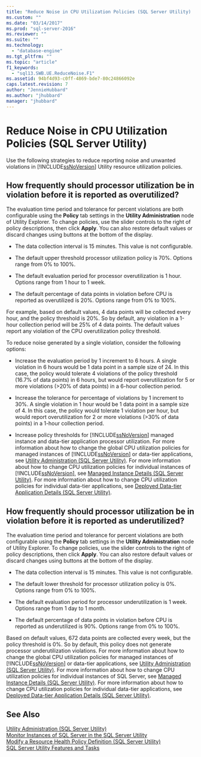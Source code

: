 ```yaml
---
title: "Reduce Noise in CPU Utilization Policies (SQL Server Utility) | Microsoft Docs"
ms.custom: ""
ms.date: "03/14/2017"
ms.prod: "sql-server-2016"
ms.reviewer: ""
ms.suite: ""
ms.technology: 
  - "database-engine"
ms.tgt_pltfrm: ""
ms.topic: "article"
f1_keywords: 
  - "sql13.SWB.UE.ReduceNoise.F1"
ms.assetid: 94bf4d93-c0ff-4869-bde7-80c24866092e
caps.latest.revision: 7
author: "JennieHubbard"
ms.author: "jhubbard"
manager: "jhubbard"
---
```

# Reduce Noise in CPU Utilization Policies (SQL Server Utility)
  Use the following strategies to reduce reporting noise and unwanted violations in [!INCLUDE[ssNoVersion](../../includes/ssnoversion-md.md)] Utility resource utilization policies.  
  
## How frequently should processor utilization be in violation before it is reported as overutilized?  
 The evaluation time period and tolerance for percent violations are both configurable using the **Policy** tab settings in the **Utility Administration** node of Utility Explorer. To change policies, use the slider controls to the right of policy descriptions, then click **Apply**. You can also restore default values or discard changes using buttons at the bottom of the display.  
  
-   The data collection interval is 15 minutes. This value is not configurable.  
  
-   The default upper threshold processor utilization policy is 70%. Options range from 0% to 100%.  
  
-   The default evaluation period for processor overutilization is 1 hour. Options range from 1 hour to 1 week.  
  
-   The default percentage of data points in violation before CPU is reported as overutilized is 20%. Options range from 0% to 100%.  
  
 For example, based on default values, 4 data points will be collected every hour, and the policy threshold is 20%. So by default, any violation in a 1-hour collection period will be 25% of 4 data points. The default values report any violation of the CPU overutilization policy threshold.  
  
 To reduce noise generated by a single violation, consider the following options:  
  
-   Increase the evaluation period by 1 increment to 6 hours. A single violation in 6 hours would be 1 data point in a sample size of 24. In this case, the policy would tolerate 4 violations of the policy threshold (16.7% of data points) in 6 hours, but would report overutilization for 5 or more violations (>20% of data points) in a 6-hour collection period.  
  
-   Increase the tolerance for percentage of violations by 1 increment to 30%. A single violation in 1 hour would be 1 data point in a sample size of 4. In this case, the policy would tolerate 1 violation per hour, but would report overutilization for 2 or more violations (>30% of data points) in a 1-hour collection period.  
  
-   Increase policy thresholds for [!INCLUDE[ssNoVersion](../../includes/ssnoversion-md.md)] managed instance and data-tier application processor utilization. For more information about how to change the global CPU utilization policies for managed instances of [!INCLUDE[ssNoVersion](../../includes/ssnoversion-md.md)] or data-tier applications, see [Utility Administration &#40;SQL Server Utility&#41;](http://msdn.microsoft.com/library/3e5a00c3-8905-40f0-9ddc-d924df9c2f0d). For more information about how to change CPU utilization policies for individual instances of [!INCLUDE[ssNoVersion](../../includes/ssnoversion-md.md)], see [Managed Instance Details &#40;SQL Server Utility&#41;](http://msdn.microsoft.com/library/6e51b7bb-a733-4852-8c33-7f4dbdf931c2). For more information about how to change CPU utilization policies for individual data-tier applications, see [Deployed Data-tier Application Details &#40;SQL Server Utility&#41;](http://msdn.microsoft.com/library/79c41dd9-abcb-434e-9326-00a341d5c867).  
  
## How frequently should processor utilization be in violation before it is reported as underutilized?  
 The evaluation time period and tolerance for percent violations are both configurable using the **Policy** tab settings in the **Utility Administration** node of Utility Explorer. To change policies, use the slider controls to the right of policy descriptions, then click **Apply**. You can also restore default values or discard changes using buttons at the bottom of the display.  
  
-   The data collection interval is 15 minutes. This value is not configurable.  
  
-   The default lower threshold for processor utilization policy is 0%. Options range from 0% to 100%.  
  
-   The default evaluation period for processor underutilization is 1 week. Options range from 1 day to 1 month.  
  
-   The default percentage of data points in violation before CPU is reported as underutilized is 90%. Options range from 0% to 100%.  
  
 Based on default values, 672 data points are collected every week, but the policy threshold is 0%. So by default, this policy does not generate processor underutilization violations. For more information about how to change the global CPU utilization policies for managed instances of [!INCLUDE[ssNoVersion](../../includes/ssnoversion-md.md)] or data-tier applications, see [Utility Administration &#40;SQL Server Utility&#41;](http://msdn.microsoft.com/library/3e5a00c3-8905-40f0-9ddc-d924df9c2f0d). For more information about how to change CPU utilization policies for individual instances of SQL Server, see [Managed Instance Details &#40;SQL Server Utility&#41;](http://msdn.microsoft.com/library/6e51b7bb-a733-4852-8c33-7f4dbdf931c2). For more information about how to change CPU utilization policies for individual data-tier applications, see [Deployed Data-tier Application Details &#40;SQL Server Utility&#41;](http://msdn.microsoft.com/library/79c41dd9-abcb-434e-9326-00a341d5c867).  
  
## See Also  
 [Utility Administration &#40;SQL Server Utility&#41;](http://msdn.microsoft.com/library/3e5a00c3-8905-40f0-9ddc-d924df9c2f0d)   
 [Monitor Instances of SQL Server in the SQL Server Utility](../../relational-databases/manage/monitor-instances-of-sql-server-in-the-sql-server-utility.md)   
 [Modify a Resource Health Policy Definition &#40;SQL Server Utility&#41;](../../relational-databases/manage/modify-a-resource-health-policy-definition-sql-server-utility.md)   
 [SQL Server Utility Features and Tasks](../../relational-databases/manage/sql-server-utility-features-and-tasks.md)  
  
  
